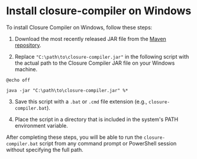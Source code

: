 # Install closure-compiler on Windows

To install Closure Compiler on Windows, follow these steps:

1. Download the most recently released JAR file from the [Maven repository](https://mvnrepository.com/artifact/com.google.javascript/closure-compiler).

2. Replace `"C:\path\to\closure-compiler.jar"` in the following script with the actual path to the Closure Compiler JAR file on your Windows machine.

```batch
@echo off

java -jar "C:\path\to\closure-compiler.jar" %*
```

3. Save this script with a `.bat` or `.cmd` file extension (e.g., `closure-compiler.bat`).

4. Place the script in a directory that is included in the system's PATH environment variable.

After completing these steps, you will be able to run the `closure-compiler.bat` script from any command prompt or PowerShell session without specifying the full path.
